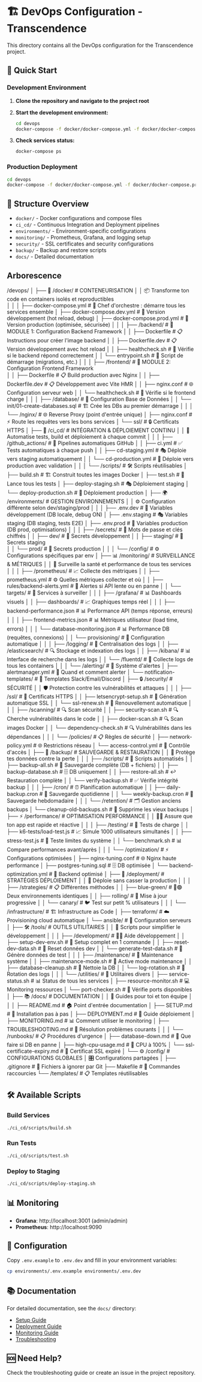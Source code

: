 # 🏗️ DevOps Configuration - Transcendence

This directory contains all the DevOps configuration for the Transcendence project.

## 🚀 Quick Start

### Development Environment

1. **Clone the repository and navigate to the project root**
2. **Start the development environment:**
   ```bash
   cd devops
   docker-compose -f docker/docker-compose.yml -f docker/docker-compose.dev.yml up -d
   ```

3. **Check services status:**
   ```bash
   docker-compose ps
   ```

### Production Deployment

```bash
cd devops
docker-compose -f docker/docker-compose.yml -f docker/docker-compose.prod.yml up -d
```

## 📁 Structure Overview

- `docker/` - Docker configurations and compose files
- `ci_cd/` - Continuous Integration and Deployment pipelines
- `environments/` - Environment-specific configurations
- `monitoring/` - Prometheus, Grafana, and logging setup
- `security/` - SSL certificates and security configurations
- `backup/` - Backup and restore scripts
- `docs/` - Detailed documentation

## Arborescence
/devops/ 
│
├── 🐳 /docker/                          # CONTENEURISATION
│   │   📦 Transforme ton code en containers isolés et reproductibles  
│   │
│   ├── docker-compose.yml               # 🎼 Chef d'orchestre : démarre tous les services ensemble
│   ├── docker-compose.dev.yml           # 🔧 Version développement (hot reload, debug)
│   ├── docker-compose.prod.yml          # 🚀 Version production (optimisée, sécurisée)
│   │
│   ├── /backend/                        # 🔧 MODULE 1: Configuration Backend Framework
│   │   ├── Dockerfile                   # 📋 Instructions pour créer l'image backend
│   │   ├── Dockerfile.dev               # 📋 Version développement avec hot reload
│   │   ├── healthcheck.sh               # 🏥 Vérifie si le backend répond correctement
│   │   └── entrypoint.sh                # 🚪 Script de démarrage (migrations, etc.)
│   │
│   ├── /frontend/                       # 🎨 MODULE 2: Configuration Frontend Framework  
│   │   ├── Dockerfile                   # 📋 Build production avec Nginx
│   │   ├── Dockerfile.dev               # 📋 Développement avec Vite HMR
│   │   ├── nginx.conf                   # 🌐 Configuration serveur web
│   │   └── healthcheck.sh               # 🏥 Vérifie si le frontend charge
│   │
│   ├── /database/                       # 💾 Configuration Base de Données
│   │   └── init/01-create-databases.sql # 🏗️ Crée les DBs au premier démarrage
│   │
│   └── /nginx/                          # 🌐 Reverse Proxy (point d'entrée unique)
│       ├── nginx.conf                   # ⚡ Route les requêtes vers les bons services
│       └── ssl/                         # 🔒 Certificats HTTPS
│
├── 🚀 /ci_cd/                           # INTÉGRATION & DÉPLOIEMENT CONTINU
│   │   🔄 Automatise tests, build et déploiement à chaque commit
│   │
│   ├── /github_actions/                 # 🤖 Pipelines automatiques GitHub
│   │   ├── ci.yml                       # ✅ Tests automatiques à chaque push
│   │   ├── cd-staging.yml               # 🎭 Déploie vers staging automatiquement
│   │   └── cd-production.yml            # 🚀 Déploie vers production avec validation
│   │
│   └── /scripts/                        # 🛠️ Scripts réutilisables
│       ├── build.sh                     # 🏗️ Construit toutes les images Docker
│       ├── test.sh                      # 🧪 Lance tous les tests
│       ├── deploy-staging.sh            # 🎭 Déploiement staging
│       └── deploy-production.sh         # 🚀 Déploiement production
│
├── 🌍 /environments/                    # GESTION ENVIRONNEMENTS
│   │   ⚙️ Configuration différente selon dev/staging/prod
│   │
│   ├── .env.dev                         # 🔧 Variables développement (DB locale, debug ON)
│   ├── .env.staging                     # 🎭 Variables staging (DB staging, tests E2E)
│   ├── .env.prod                        # 🚀 Variables production (DB prod, optimisations)
│   │
│   ├── /secrets/                        # 🔐 Mots de passe et clés chiffrés
│   │   ├── dev/                         # 🔐 Secrets développement
│   │   ├── staging/                     # 🔐 Secrets staging  
│   │   └── prod/                        # 🔐 Secrets production
│   │
│   └── /config/                         # ⚙️ Configurations spécifiques par env
│
├── 📊 /monitoring/                      # SURVEILLANCE & MÉTRIQUES
│   │   👀 Surveille la santé et performance de tous tes services
│   │
│   ├── /prometheus/                     # 📈 Collecte des métriques
│   │   ├── prometheus.yml               # ⚙️ Quelles métriques collecter et où
│   │   ├── rules/backend-alerts.yml     # 🚨 Alertes si API lente ou en panne
│   │   └── targets/                     # 🎯 Services à surveiller
│   │
│   ├── /grafana/                        # 📊 Dashboards visuels
│   │   ├── dashboards/                  # 📈 Graphiques temps réel
│   │   │   ├── backend-performance.json # 📊 Performance API (temps réponse, erreurs)
│   │   │   ├── frontend-metrics.json    # 📊 Métriques utilisateur (load time, errors)
│   │   │   └── database-monitoring.json # 📊 Performance DB (requêtes, connexions)
│   │   └── provisioning/                # 🤖 Configuration automatique
│   │
│   ├── /logging/                        # 📝 Centralisation des logs
│   │   ├── /elasticsearch/              # 🔍 Stockage et indexation des logs
│   │   ├── /kibana/                     # 📊 Interface de recherche dans les logs
│   │   └── /fluentd/                    # 📡 Collecte logs de tous les containers
│   │
│   └── /alerting/                       # 🚨 Système d'alertes
│       ├── alertmanager.yml             # 🚨 Quand et comment alerter
│       └── notification-templates/      # 📧 Templates Slack/Email/Discord
│
├── 🔒 /security/                        # SÉCURITÉ
│   │   🛡️ Protection contre les vulnérabilités et attaques
│   │
│   ├── /ssl/                            # 🔐 Certificats HTTPS
│   │   ├── letsencrypt-setup.sh         # 🤖 Génération automatique SSL
│   │   └── ssl-renew.sh                 # 🔄 Renouvellement automatique
│   │
│   ├── /scanning/                       # 🔍 Scan sécurité
│   │   ├── security-scan.sh             # 🔍 Cherche vulnérabilités dans le code
│   │   ├── docker-scan.sh               # 🔍 Scan images Docker
│   │   └── dependency-check.sh          # 🔍 Vulnérabilités dans les dépendances
│   │
│   └── /policies/                       # 📋 Règles de sécurité
│       ├── network-policy.yml           # 🌐 Restrictions réseau
│       └── access-control.yml           # 🔐 Contrôle d'accès
│
├── 💾 /backup/                          # SAUVEGARDE & RESTAURATION
│   │   💼 Protège tes données contre la perte
│   │
│   ├── /scripts/                        # 🤖 Scripts automatisés
│   │   ├── backup-all.sh                # 💾 Sauvegarde complète (DB + fichiers)
│   │   ├── backup-database.sh           # 🗄️ DB uniquement
│   │   ├── restore-all.sh               # ↩️ Restauration complète
│   │   └── verify-backup.sh             # ✅ Vérifie intégrité backup
│   │
│   ├── /cron/                           # ⏰ Planification automatique
│   │   ├── daily-backup.cron            # 📅 Sauvegarde quotidienne
│   │   └── weekly-backup.cron           # 📅 Sauvegarde hebdomadaire
│   │
│   └── /retention/                      # 🗂️ Gestion anciens backups
│       └── cleanup-old-backups.sh       # 🧹 Supprime les vieux backups
│
├── ⚡ /performance/                     # OPTIMISATION PERFORMANCE
│   │   🏃‍♂️ Assure que ton app est rapide et réactive
│   │
│   ├── /testing/                        # 🧪 Tests de charge
│   │   ├── k6-tests/load-test.js        # 📈 Simule 1000 utilisateurs simultanés
│   │   ├── stress-test.js               # 💪 Teste limites du système
│   │   └── benchmark.sh                 # 📊 Compare performances avant/après
│   │
│   └── /optimization/                   # ⚡ Configurations optimisées
│       ├── nginx-tuning.conf            # 🌐 Nginx haute performance
│       ├── postgres-tuning.sql          # 🗄️ DB optimisée
│       └── backend-optimization.yml     # 🔧 Backend optimisé
│
├── 🚀 /deployment/                      # STRATÉGIES DÉPLOIEMENT
│   │   🎯 Déploie sans casser la production
│   │
│   ├── /strategies/                     # 📋 Différentes méthodes
│   │   ├── blue-green/                  # 🔵🟢 Deux environnements identiques
│   │   ├── rolling/                     # 🔄 Mise à jour progressive
│   │   └── canary/                      # 🐦 Test sur petit % utilisateurs
│   │
│   └── /infrastructure/                 # 🏗️ Infrastructure as Code
│       ├── terraform/                   # ☁️ Provisioning cloud automatique
│       └── ansible/                     # 🤖 Configuration serveurs
│
├── 🛠️ /tools/                          # OUTILS UTILITAIRES
│   │   🔧 Scripts pour simplifier le développement
│   │
│   ├── /development/                    # 👨‍💻 Aide développement
│   │   ├── setup-dev-env.sh             # 🚀 Setup complet en 1 commande
│   │   ├── reset-dev-data.sh            # 🔄 Reset données dev
│   │   └── generate-test-data.sh        # 🎲 Génère données de test
│   │
│   ├── /maintenance/                    # 🧹 Maintenance système
│   │   ├── maintenance-mode.sh          # 🚧 Active mode maintenance
│   │   ├── database-cleanup.sh          # 🧹 Nettoie la DB
│   │   └── log-rotation.sh              # 📝 Rotation des logs
│   │
│   └── /utilities/                      # 🔧 Utilitaires divers
│       ├── service-status.sh            # 📊 Status de tous les services
│       ├── resource-monitor.sh          # 💻 Monitoring ressources
│       └── port-checker.sh              # 🔌 Vérifie ports disponibles
│
├── 📚 /docs/                            # DOCUMENTATION
│   │   📖 Guides pour toi et ton équipe
│   │
│   ├── README.md                        # 🏠 Point d'entrée documentation
│   ├── SETUP.md                         # 🚀 Installation pas à pas
│   ├── DEPLOYMENT.md                    # 🚀 Guide déploiement
│   ├── MONITORING.md                    # 📊 Comment utiliser le monitoring
│   ├── TROUBLESHOOTING.md               # 🔧 Résolution problèmes courants
│   │
│   └── /runbooks/                       # 📋 Procédures d'urgence
│       ├── database-down.md             # 🚨 Que faire si DB en panne
│       ├── high-cpu-usage.md            # 🚨 CPU à 100%
│       └── ssl-certificate-expiry.md    # 🚨 Certificat SSL expiré
│
└── ⚙️ /config/                         # CONFIGURATIONS GLOBALES
    │   🎛️ Configurations partagées
    │
    ├── .gitignore                       # 🙈 Fichiers à ignorer par Git
    ├── Makefile                         # 🔨 Commandes raccourcies
    └── /templates/                      # 📋 Templates réutilisables

## 🛠️ Available Scripts

### Build Services
```bash
./ci_cd/scripts/build.sh
```

### Run Tests
```bash
./ci_cd/scripts/test.sh
```

### Deploy to Staging
```bash
./ci_cd/scripts/deploy-staging.sh
```

## 📊 Monitoring

- **Grafana**: http://localhost:3001 (admin/admin)
- **Prometheus**: http://localhost:9090

## 🔧 Configuration

Copy `.env.example` to `.env.dev` and fill in your environment variables:

```bash
cp environments/.env.example environments/.env.dev
```

## 📚 Documentation

For detailed documentation, see the `docs/` directory:

- [Setup Guide](docs/SETUP.md)
- [Deployment Guide](docs/DEPLOYMENT.md)  
- [Monitoring Guide](docs/MONITORING.md)
- [Troubleshooting](docs/TROUBLESHOOTING.md)

## 🆘 Need Help?

Check the troubleshooting guide or create an issue in the project repository.
